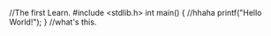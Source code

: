 
//The first Learn.
#include <stdlib.h>
int main()
{
  //hhaha
  printf("Hello World!");
}
//what's this.
